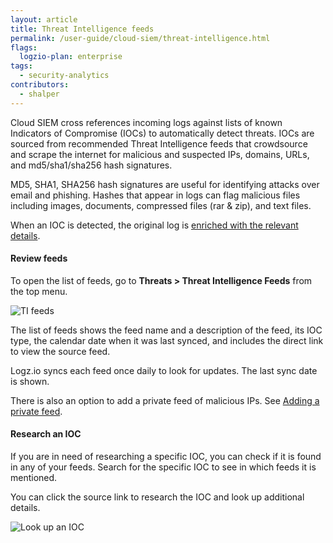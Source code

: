 ```yaml
---
layout: article
title: Threat Intelligence feeds
permalink: /user-guide/cloud-siem/threat-intelligence.html
flags:
  logzio-plan: enterprise
tags:
  - security-analytics
contributors:
  - shalper
---
```


Cloud SIEM cross references incoming logs against lists of known Indicators of Compromise (IOCs) to automatically detect threats. IOCs are sourced from recommended Threat Intelligence feeds that crowdsource and scrape the internet for malicious and suspected IPs, domains, URLs, and md5/sha1/sha256 hash signatures.

MD5, SHA1, SHA256 hash signatures are useful for identifying attacks over email and phishing. Hashes that appear in logs can flag malicious files including images, documents, compressed files (rar & zip), and text files.

When an IOC is detected, the original log is [enriched with the relevant details](/user-guide/cloud-siem/malicious-IPs.html#log-enrichment).


#### Review feeds

To open the list of feeds, go to **Threats > Threat Intelligence Feeds** from the top menu.

![TI feeds](https://dytvr9ot2sszz.cloudfront.net/logz-docs/siem/add-private-feed.png)

The list of feeds shows the feed name and a description of the feed, its IOC type, the calendar date when it was last synced, and includes the direct link to view the source feed.

Logz.io syncs each feed once daily to look for updates. The last sync date is shown.

There is also an option to add a private feed of malicious IPs. See [Adding a private feed](/user-guide/cloud-siem/private-feeds.html).

#### Research an IOC

If you are in need of researching a specific IOC, you can check if it is found in any of your feeds. Search for the specific IOC to see in which feeds it is mentioned.

You can click the source link to research the IOC and look up additional details.

![Look up an IOC](https://dytvr9ot2sszz.cloudfront.net/logz-docs/siem/look-up-ioc.png)



